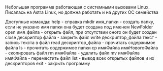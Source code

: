 Небольшая программа работающая с системными вызовами Linux. Писалась на Astra Linux, но должна работать и на других ОС семейства

Доступные команды:
help - справка
mkdir имя_папки - создать папку, если не указано имя папки она будет создана под именем NewFolder
open имя_файла - открыть файл, при отсутствии оного он будет создан
close дескриптор файла - закрыть файл
write дескриптор_файла текст - запись текста в файл
read дескриптор_файла - прочитать содержимое файла
ls - прочитать содержимое папки
cp имяФайла имяНовогоФайла - скопировать файл
rm имяФайла - удалить файл
mv имяФайла имяФайла - переместить файл
list - вывод всех открытых файлов и их дескрипторов
exit - закрыть программу
